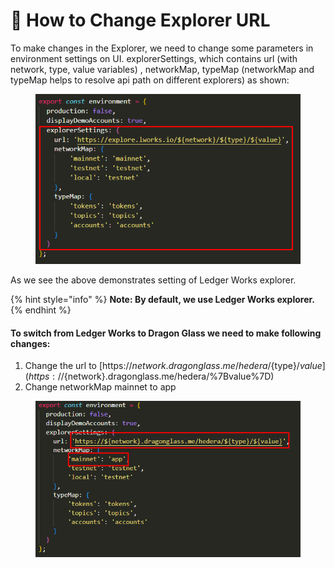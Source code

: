 # 🔨 How to Change Explorer URL

To make changes in the Explorer, we need to change some parameters in environment settings on UI. explorerSettings, which contains url (with network, type, value variables) , networkMap, typeMap (networkMap and typeMap helps to resolve api path on different explorers) as shown:

<figure><img src="../../../.gitbook/assets/image (40).png" alt=""><figcaption></figcaption></figure>

As we see the above demonstrates setting of Ledger Works explorer.

{% hint style="info" %}
**Note: By default, we use Ledger Works explorer.**
{% endhint %}

#### To switch from Ledger Works to Dragon Glass we need to make following changes:

1. Change the url to [https://${network}.dragonglass.me/hedera/${type}/${value}](https://${network}.dragonglass.me/hedera/$%7Btype%7D/$%7Bvalue%7D)
2. Change networkMap mainnet to app

<figure><img src="../../../.gitbook/assets/image (1).png" alt=""><figcaption></figcaption></figure>
